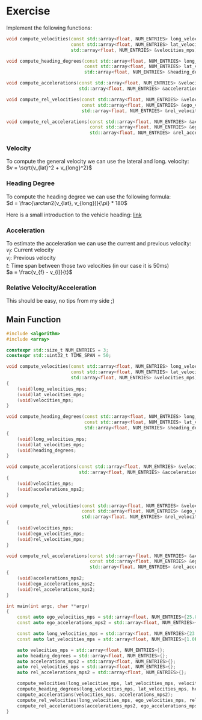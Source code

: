 # Exercise

Implement the following functions:

```cpp
void compute_velocities(const std::array<float, NUM_ENTRIES> long_velocities_mps,
                        const std::array<float, NUM_ENTRIES> lat_velocities_mps,
                        std::array<float, NUM_ENTRIES> &velocities_mps);

void compute_heading_degrees(const std::array<float, NUM_ENTRIES> long_velocities_mps,
                             const std::array<float, NUM_ENTRIES> lat_velocities_mps,
                             std::array<float, NUM_ENTRIES> &heading_degrees);

void compute_accelerations(const std::array<float, NUM_ENTRIES> &velocities_mps,
                           std::array<float, NUM_ENTRIES> &accelerations_mps2);

void compute_rel_velocities(const std::array<float, NUM_ENTRIES> &velocities_mps,
                            const std::array<float, NUM_ENTRIES> &ego_velocities_mps,
                            std::array<float, NUM_ENTRIES> &rel_velocities_mps);

void compute_rel_accelerations(const std::array<float, NUM_ENTRIES> &accelerations_mps2,
                               const std::array<float, NUM_ENTRIES> &ego_accelerations_mps2,
                               std::array<float, NUM_ENTRIES> &rel_accelerations_mps2);
```

### Velocity

To compute the general velocity we can use the lateral and long. velocity:  
$v = \sqrt{v_{lat}^2 + v_{long}^2}$

### Heading Degree

To compute the heading degree we can use the following formula:  
$d = \frac{\arctan2(v_{lat}, v_{long})}{\pi} * 180$

Here is a small introduction to the vehicle heading: [link](http://street.umn.edu/VehControl/javahelp/HTML/Definition_of_Vehicle_Heading_and_Steeing_Angle.htm)  

### Acceleration

To estimate the acceleration we can use the current and previous velocity:  
$v_f$: Current velocity  
$v_i$: Previous velocity  
$t$: Time span between those two velocities (in our case it is 50ms)  
$a = \frac{v_{f} - v_{i}}{t}$

### Relative Velocity/Acceleration

This should be easy, no tips from my side ;)

## Main Function

```cpp
#include <algorithm>
#include <array>

constexpr std::size_t NUM_ENTRIES = 3;
constexpr std::uint32_t TIME_SPAN = 50;

void compute_velocities(const std::array<float, NUM_ENTRIES> long_velocities_mps,
                        const std::array<float, NUM_ENTRIES> lat_velocities_mps,
                        std::array<float, NUM_ENTRIES> &velocities_mps)
{
    (void)long_velocities_mps;
    (void)lat_velocities_mps;
    (void)velocities_mps;
}

void compute_heading_degrees(const std::array<float, NUM_ENTRIES> long_velocities_mps,
                             const std::array<float, NUM_ENTRIES> lat_velocities_mps,
                             std::array<float, NUM_ENTRIES> &heading_degrees)
{
    (void)long_velocities_mps;
    (void)lat_velocities_mps;
    (void)heading_degrees;
}

void compute_accelerations(const std::array<float, NUM_ENTRIES> &velocities_mps,
                           std::array<float, NUM_ENTRIES> &accelerations_mps2)
{
    (void)velocities_mps;
    (void)accelerations_mps2;
}

void compute_rel_velocities(const std::array<float, NUM_ENTRIES> &velocities_mps,
                            const std::array<float, NUM_ENTRIES> &ego_velocities_mps,
                            std::array<float, NUM_ENTRIES> &rel_velocities_mps)
{
    (void)velocities_mps;
    (void)ego_velocities_mps;
    (void)rel_velocities_mps;
}

void compute_rel_accelerations(const std::array<float, NUM_ENTRIES> &accelerations_mps2,
                               const std::array<float, NUM_ENTRIES> &ego_accelerations_mps2,
                               std::array<float, NUM_ENTRIES> &rel_accelerations_mps2)
{
    (void)accelerations_mps2;
    (void)ego_accelerations_mps2;
    (void)rel_accelerations_mps2;
}

int main(int argc, char **argv)
{
    const auto ego_velocities_mps = std::array<float, NUM_ENTRIES>{25.0F, 25.6F, 26.2F};
    const auto ego_accelerations_mps2 = std::array<float, NUM_ENTRIES>{0.0F, 0.6F, 0.6F};

    const auto long_velocities_mps = std::array<float, NUM_ENTRIES>{23.0F, 25.0F, 27.0F};
    const auto lat_velocities_mps = std::array<float, NUM_ENTRIES>{1.0F, 1.2F, 1.1F};

    auto velocities_mps = std::array<float, NUM_ENTRIES>{};
    auto heading_degrees = std::array<float, NUM_ENTRIES>{};
    auto accelerations_mps2 = std::array<float, NUM_ENTRIES>{};
    auto rel_velocities_mps = std::array<float, NUM_ENTRIES>{};
    auto rel_accelerations_mps2 = std::array<float, NUM_ENTRIES>{};

    compute_velocities(long_velocities_mps, lat_velocities_mps, velocities_mps);
    compute_heading_degrees(long_velocities_mps, lat_velocities_mps, heading_degrees);
    compute_accelerations(velocities_mps, accelerations_mps2);
    compute_rel_velocities(long_velocities_mps, ego_velocities_mps, rel_velocities_mps);
    compute_rel_accelerations(accelerations_mps2, ego_accelerations_mps2, rel_accelerations_mps2);
}
```
